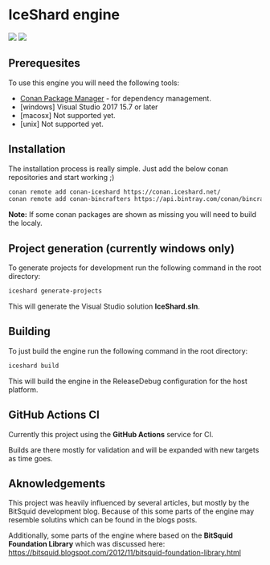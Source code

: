 # IceShard engine

[![](https://github.com/iceshard-engine/engine/workflows/Nightly/badge.svg)](https://github.com/iceshard-engine/engine/actions?workflow=Nightly)
[![](https://github.com/iceshard-engine/engine/workflows/Validation/badge.svg)](https://github.com/iceshard-engine/engine/actions?workflow=Validation)

## Prerequesites 
To use this engine you will need the following tools: 
* [Conan Package Manager](https://conan.io/) - for dependency management.
* \[windows\] Visual Studio 2017 15.7 or later
* \[macosx\] Not supported yet.
* \[unix\] Not supported yet.

## Installation
The installation process is really simple. 
Just add the below conan repositories and start working ;)

```bash
conan remote add conan-iceshard https://conan.iceshard.net/
conan remote add conan-bincrafters https://api.bintray.com/conan/bincrafters/public-conan
```

**Note:** If some conan packages are shown as missing you will need to build the localy.

## Project generation (currently windows only)
To generate projects for development run the following command in the root directory:
```bash
iceshard generate-projects
```

This will generate the Visual Studio solution **IceShard.sln**.

## Building 
To just build the engine run the following command in the root directory:

```bash
iceshard build
```

This will build the engine in the ReleaseDebug configuration for the host platform.

## GitHub Actions CI

Currently this project using the **GitHub Actions** service for CI. 

Builds are there mostly for validation and will be expanded with new targets as time goes.

## Aknowledgements 

This project was heavily influenced by several articles, but mostly by the BitSquid development blog.
Because of this some parts of the engine may resemble solutins which can be found in the blogs posts. 

Additionally, some parts of the engine where based on the **BitSquid Foundation Library** which was discussed here: 
https://bitsquid.blogspot.com/2012/11/bitsquid-foundation-library.html

